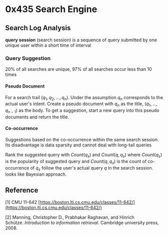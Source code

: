 # 0x435 Search Engine

## Search Log Analysis

**query session** (search session) is a sequence of query submitted by one unique user within a short time of interval

### Query Suggestion

20% of all searches are unique, 97% of all searches occur less than 10 times

#### Pseudo Document

For a search trail $(q_1, q_2, ..., q_n)$. Under the assumption $q_n$ corresponds to the actual user's intent. Create a pseudo document with $q_n$ as the title, $(q_1, ..., q_{n-1})$ as the body. To get a suggestion, start a new query into this pseudo documents and return the title.

#### Co-occurrence

Suggestions based on the co-occurrence within the same search session. Its disadvantage is data sparsity and cannot deal with long-tail queries

Rank the suggested query with $Count(q_s)$ and $Count(q, q_s)$ where $Count(q_s)$ is the popularity of suggested query and $Count(q, q_s)$ is the count of co-occurrence of $q_s$ follow the user's actual query $q$ in the search session. looks like Bayesian approach.

## Reference

[1] CMU 11-642 [https://boston.lti.cs.cmu.edu/classes/11-642/](https://boston.lti.cs.cmu.edu/classes/11-642/)

[2] Manning, Christopher D., Prabhakar Raghavan, and Hinrich Schütze. _Introduction to information retrieval_. Cambridge university press, 2008.